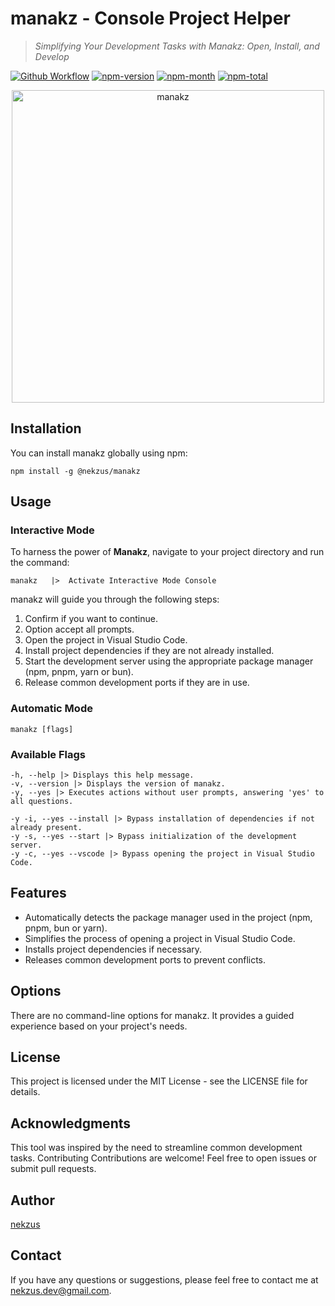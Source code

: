 # manakz - Console Project Helper

> _Simplifying Your Development Tasks with Manakz: Open, Install, and Develop_

[![Github Workflow](https://github.com/nekzus/manakz/actions/workflows/publish.yml/badge.svg?style=flat&&event=push)](https://github.com/Nekzus/manakz/actions/workflows/publish.yml)
[![npm-version](https://img.shields.io/npm/v/@nekzus/manakz.svg?style=flat)](https://www.npmjs.com/package/@nekzus/manakz)
[![npm-month](https://img.shields.io/npm/dm/@nekzus/manakz.svg?style=flat)](https://www.npmjs.com/package/@nekzus/manakz)
[![npm-total](https://img.shields.io/npm/dt/@nekzus/manakz.svg?style=flat)](https://www.npmjs.com/package/@nekzus/manakz)

<div align="center">
<img width="500" alt="manakz" src="https://res.cloudinary.com/dsvsl0b0b/image/upload/v1695847516/npm-package/f1vbrsucnuwyhdlo0tjo.png">
</div>

## Installation

You can install manakz globally using npm:

```
npm install -g @nekzus/manakz
```

## Usage

### Interactive Mode

To harness the power of **Manakz**, navigate to your project directory and run the command:

```
manakz   |>  Activate Interactive Mode Console
```

manakz will guide you through the following steps:

1. Confirm if you want to continue.
2. Option accept all prompts.
3. Open the project in Visual Studio Code.
4. Install project dependencies if they are not already installed.
5. Start the development server using the appropriate package manager (npm, pnpm, yarn or bun).
6. Release common development ports if they are in use.

### Automatic Mode

```
manakz [flags]
```

### Available Flags

```
-h, --help |> Displays this help message.
-v, --version |> Displays the version of manakz.
-y, --yes |> Executes actions without user prompts, answering 'yes' to all questions.

-y -i, --yes --install |> Bypass installation of dependencies if not already present.
-y -s, --yes --start |> Bypass initialization of the development server.
-y -c, --yes --vscode |> Bypass opening the project in Visual Studio Code.
```

## Features

- Automatically detects the package manager used in the project (npm, pnpm, bun or yarn).
- Simplifies the process of opening a project in Visual Studio Code.
- Installs project dependencies if necessary.
- Releases common development ports to prevent conflicts.

## Options

There are no command-line options for manakz. It provides a guided experience based on your project's needs.

## License

This project is licensed under the MIT License - see the LICENSE file for details.

## Acknowledgments

This tool was inspired by the need to streamline common development tasks.
Contributing
Contributions are welcome! Feel free to open issues or submit pull requests.

## Author

[nekzus](https://github.com/nekzus)

## Contact

If you have any questions or suggestions, please feel free to contact me at [nekzus.dev@gmail.com](mailto:nekzus.dev@gmail.com).

